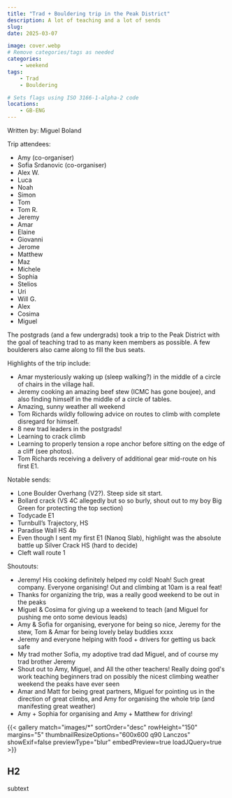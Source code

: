 ```yaml
---
title: "Trad + Bouldering trip in the Peak District"
description: A lot of teaching and a lot of sends
slug: 
date: 2025-03-07

image: cover.webp
# Remove categories/tags as needed
categories:
    - weekend
tags:
    - Trad
    - Bouldering

# Sets flags using ISO 3166-1-alpha-2 code
locations:
    - GB-ENG
---
```


Written by: Miguel Boland

Trip attendees:
- Amy (co-organiser)
- Sofia Srdanovic (co-organiser)
- Alex W.
- Luca
- Noah
- Simon
- Tom
- Tom R. 
- Jeremy
- Amar
- Elaine
- Giovanni
- Jerome
- Matthew
- Maz
- Michele
- Sophia
- Stelios
- Uri
- Will G.
- Alex
- Cosima
- Miguel

<!-- Trip report text here: -->
The postgrads (and a few undergrads) took a trip to the Peak District with the goal of teaching trad to as many keen members as possible. A few boulderers also came along to fill the bus seats.


Highlights of the trip include:
- Amar mysteriously waking up (sleep walking?) in the middle of a circle of chairs in the village hall.
- Jeremy cooking an amazing beef stew (ICMC has gone boujee), and also finding himself in the middle of a circle of tables.
- Amazing, sunny weather all weekend
- Tom Richards wildly following advice on routes to climb with complete disregard for himself.
- 8 new trad leaders in the postgrads!
- Learning to crack climb
- Learning to properly tension a rope anchor before sitting on the edge of a cliff (see photos).
- Tom Richards receiving a delivery of additional gear mid-route on his first E1.

Notable sends:
- Lone Boulder Overhang (V2?). Steep side sit start.
- Bollard crack (VS 4C allegedly but so so burly, shout out to my boy Big Green for protecting the top section)
- Todycade E1
- Turnbull’s Trajectory, HS
- Paradise Wall HS 4b
- Even though I sent my first E1 (Nanoq Slab), highlight was the absolute battle up Silver Crack HS (hard to decide) 
- Cleft wall route 1

Shoutouts:
- Jeremy! His cooking definitely helped my cold! Noah! Such great company. Everyone organising! Out and climbing at 10am is a real feat!
- Thanks for organizing the trip, was a really good weekend to be out in the peaks 
- Miguel & Cosima for giving up a weekend to teach (and Miguel for pushing me onto some devious leads)
- Amy & Sofia for organising, everyone for being so nice, Jeremy for the stew, Tom & Amar for being lovely belay buddies xxxx
- Jeremy and everyone helping with food + drivers for getting us back safe
- My trad mother Sofia, my adoptive trad dad Miguel, and of course my trad brother Jeremy
- Shout out to Amy, Miguel, and All the other teachers! Really doing god's work teaching beginners trad on possibly the nicest climbing weather weekend the peaks have ever seen 
- Amar and Matt for being great partners, Miguel for pointing us in the direction of great climbs, and Amy for organising the whole trip (and manifesting great weather) 
- Amy + Sophia for organising and Amy + Matthew for driving!

<!-- Photo gallery -->
<!-- Put images in a folder called "images" next to this file -->
{{< gallery match="images/*" sortOrder="desc" rowHeight="150" margins="5" thumbnailResizeOptions="600x600 q90 Lanczos" showExif=false previewType="blur" embedPreview=true loadJQuery=true >}}

<!-- Example youtube video -->
<!-- {{< youtube id="S4OAiZtbL-o" caption="Miguel on A.M.S. Arete">}} -->

<!-- Example header -->
## H2
subtext